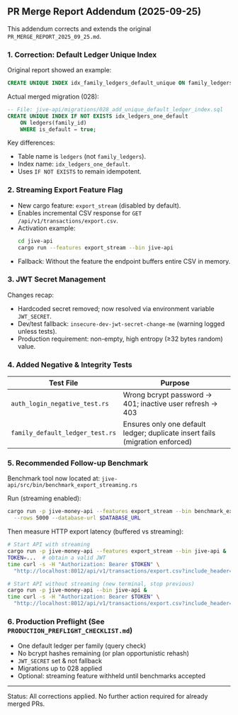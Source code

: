 ## PR Merge Report Addendum (2025-09-25)

This addendum corrects and extends the original `PR_MERGE_REPORT_2025_09_25.md`.

### 1. Correction: Default Ledger Unique Index

Original report showed an example:
```sql
CREATE UNIQUE INDEX idx_family_ledgers_default_unique ON family_ledgers (family_id) WHERE is_default = true;
```

Actual merged migration (028):
```sql
-- File: jive-api/migrations/028_add_unique_default_ledger_index.sql
CREATE UNIQUE INDEX IF NOT EXISTS idx_ledgers_one_default
    ON ledgers(family_id)
    WHERE is_default = true;
```

Key differences:
- Table name is `ledgers` (not `family_ledgers`).
- Index name: `idx_ledgers_one_default`.
- Uses `IF NOT EXISTS` to remain idempotent.

### 2. Streaming Export Feature Flag

- New cargo feature: `export_stream` (disabled by default).
- Enables incremental CSV response for `GET /api/v1/transactions/export.csv`.
- Activation example:
  ```bash
  cd jive-api
  cargo run --features export_stream --bin jive-api
  ```
- Fallback: Without the feature the endpoint buffers entire CSV in memory.

### 3. JWT Secret Management

Changes recap:
- Hardcoded secret removed; now resolved via environment variable `JWT_SECRET`.
- Dev/test fallback: `insecure-dev-jwt-secret-change-me` (warning logged unless tests).
- Production requirement: non-empty, high entropy (≥32 bytes random) value.

### 4. Added Negative & Integrity Tests

| Test File | Purpose |
|-----------|---------|
| `auth_login_negative_test.rs` | Wrong bcrypt password → 401; inactive user refresh → 403 |
| `family_default_ledger_test.rs` | Ensures only one default ledger; duplicate insert fails (migration enforced) |

### 5. Recommended Follow-up Benchmark

Benchmark tool now located at:
`jive-api/src/bin/benchmark_export_streaming.rs`

Run (streaming enabled):
```bash
cargo run -p jive-money-api --features export_stream --bin benchmark_export_streaming -- \
  --rows 5000 --database-url $DATABASE_URL
```
Then measure HTTP export latency (buffered vs streaming):
```bash
# Start API with streaming
cargo run -p jive-money-api --features export_stream --bin jive-api &
TOKEN=...  # obtain a valid JWT
time curl -s -H "Authorization: Bearer $TOKEN" \
  "http://localhost:8012/api/v1/transactions/export.csv?include_header=false" -o /dev/null

# Start API without streaming (new terminal, stop previous)
cargo run -p jive-money-api --bin jive-api &
time curl -s -H "Authorization: Bearer $TOKEN" \
  "http://localhost:8012/api/v1/transactions/export.csv?include_header=false" -o /dev/null
```

### 6. Production Preflight (See `PRODUCTION_PREFLIGHT_CHECKLIST.md`)

- One default ledger per family (query check)
- No bcrypt hashes remaining (or plan opportunistic rehash)
- `JWT_SECRET` set & not fallback
- Migrations up to 028 applied
- Optional: streaming feature withheld until benchmarks accepted

---
Status: All corrections applied. No further action required for already merged PRs.
